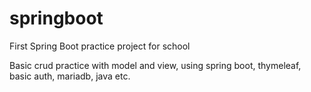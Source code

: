 # springboot
First Spring Boot practice project for school

Basic crud practice with model and view, using spring boot, thymeleaf, basic auth, mariadb, java etc.
